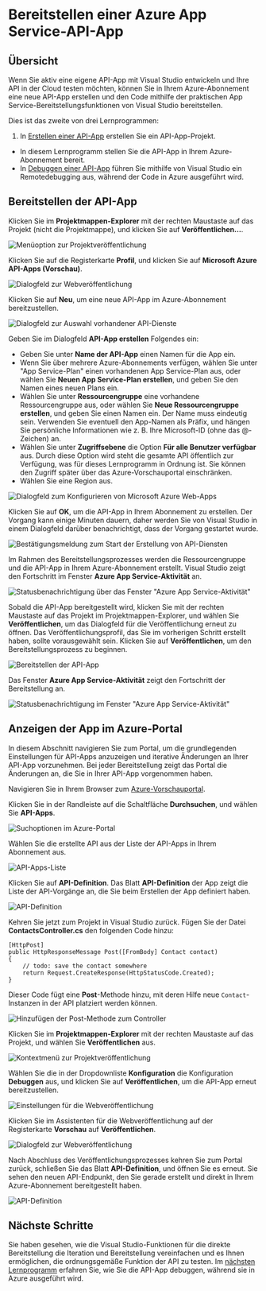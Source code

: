 <properties 
	pageTitle="Bereitstellen einer API-App in Azure App Service" 
	description="Erfahren Sie, wie Sie ein API-App-Projekt für Ihr Azure-Abonnement bereitstellen." 
	services="app-service\api" 
	documentationCenter=".net" 
	authors="bradygaster" 
	manager="wpickett" 
	editor="jimbe"/>

<tags 
	ms.service="app-service-api" 
	ms.workload="web" 
	ms.tgt_pltfrm="dotnet" 
	ms.devlang="na" 
	ms.topic="article" 
	ms.date="05/19/2015" 
	ms.author="bradyg;tarcher"/>

# Bereitstellen einer Azure App Service-API-App

## Übersicht

Wenn Sie aktiv eine eigene API-App mit Visual Studio entwickeln und Ihre API in der Cloud testen möchten, können Sie in Ihrem Azure-Abonnement eine neue API-App erstellen und den Code mithilfe der praktischen App Service-Bereitstellungsfunktionen von Visual Studio bereitstellen.

Dies ist das zweite von drei Lernprogrammen:

1. In [Erstellen einer API-App](app-service-dotnet-create-api-app.md) erstellen Sie ein API-App-Projekt. 
* In diesem Lernprogramm stellen Sie die API-App in Ihrem Azure-Abonnement bereit.
* In [Debuggen einer API-App](../app-service-dotnet-remotely-debug-api-app.md) führen Sie mithilfe von Visual Studio ein Remotedebugging aus, während der Code in Azure ausgeführt wird.

## Bereitstellen der API-App 

Klicken Sie im **Projektmappen-Explorer** mit der rechten Maustaste auf das Projekt (nicht die Projektmappe), und klicken Sie auf **Veröffentlichen...**.

![Menüoption zur Projektveröffentlichung](./media/app-service-dotnet-publish-api-app/20-publish-gesture-v3.png)

Klicken Sie auf die Registerkarte **Profil**, und klicken Sie auf **Microsoft Azure API-Apps (Vorschau)**.

![Dialogfeld zur Webveröffentlichung](./media/app-service-dotnet-publish-api-app/21-select-api-apps-for-deployment-v2.png)

Klicken Sie auf **Neu**, um eine neue API-App im Azure-Abonnement bereitzustellen.

![Dialogfeld zur Auswahl vorhandener API-Dienste](./media/app-service-dotnet-publish-api-app/23-publish-to-apiapps-v3.png)

Geben Sie im Dialogfeld **API-App erstellen** Folgendes ein:

- Geben Sie unter **Name der API-App** einen Namen für die App ein. 
- Wenn Sie über mehrere Azure-Abonnements verfügen, wählen Sie unter "App Service-Plan" einen vorhandenen App Service-Plan aus, oder wählen Sie **Neuen App Service-Plan erstellen**, und geben Sie den Namen eines neuen Plans ein. 
- Wählen Sie unter **Ressourcengruppe** eine vorhandene Ressourcengruppe aus, oder wählen Sie **Neue Ressourcengruppe erstellen**, und geben Sie einen Namen ein. Der Name muss eindeutig sein. Verwenden Sie eventuell den App-Namen als Präfix, und hängen Sie persönliche Informationen wie z. B. Ihre Microsoft-ID (ohne das @-Zeichen) an.  
- Wählen Sie unter **Zugriffsebene** die Option **Für alle Benutzer verfügbar** aus. Durch diese Option wird steht die gesamte API öffentlich zur Verfügung, was für dieses Lernprogramm in Ordnung ist. Sie können den Zugriff später über das Azure-Vorschauportal einschränken.
- Wählen Sie eine Region aus.  

![Dialogfeld zum Konfigurieren von Microsoft Azure Web-Apps](./media/app-service-dotnet-publish-api-app/24-new-api-app-dialog-v3.png)

Klicken Sie auf **OK**, um die API-App in Ihrem Abonnement zu erstellen. Der Vorgang kann einige Minuten dauern, daher werden Sie von Visual Studio in einem Dialogfeld darüber benachrichtigt, dass der Vorgang gestartet wurde.

![Bestätigungsmeldung zum Start der Erstellung von API-Diensten](./media/app-service-dotnet-publish-api-app/25-api-provisioning-started-v3.png)

Im Rahmen des Bereitstellungsprozesses werden die Ressourcengruppe und die API-App in Ihrem Azure-Abonnement erstellt. Visual Studio zeigt den Fortschritt im Fenster **Azure App Service-Aktivität** an.

![Statusbenachrichtigung über das Fenster "Azure App Service-Aktivität"](./media/app-service-dotnet-publish-api-app/26-provisioning-success-v3.png)

Sobald die API-App bereitgestellt wird, klicken Sie mit der rechten Maustaste auf das Projekt im Projektmappen-Explorer, und wählen Sie **Veröffentlichen**, um das Dialogfeld für die Veröffentlichung erneut zu öffnen.
 Das Veröffentlichungsprofil, das Sie im vorherigen Schritt erstellt haben, sollte vorausgewählt sein. Klicken Sie auf **Veröffentlichen**, um den Bereitstellungsprozess zu beginnen.

![Bereitstellen der API-App](./media/app-service-dotnet-publish-api-app/26-5-deployment-success-v3.png)

Das Fenster **Azure App Service-Aktivität** zeigt den Fortschritt der Bereitstellung an.

![Statusbenachrichtigung im Fenster "Azure App Service-Aktivität"](./media/app-service-dotnet-publish-api-app/26-5-deployment-success-v4.png)

## Anzeigen der App im Azure-Portal

In diesem Abschnitt navigieren Sie zum Portal, um die grundlegenden Einstellungen für API-Apps anzuzeigen und iterative Änderungen an Ihrer API-App vorzunehmen. Bei jeder Bereitstellung zeigt das Portal die Änderungen an, die Sie in Ihrer API-App vorgenommen haben.

Navigieren Sie in Ihrem Browser zum [Azure-Vorschauportal](https://portal.azure.com).

Klicken Sie in der Randleiste auf die Schaltfläche **Durchsuchen**, und wählen Sie **API-Apps**.

![Suchoptionen im Azure-Portal](./media/app-service-dotnet-publish-api-app/27-browse-in-portal-v3.png)

Wählen Sie die erstellte API aus der Liste der API-Apps in Ihrem Abonnement aus.

![API-Apps-Liste](./media/app-service-dotnet-publish-api-app/28-view-api-list-v3.png)

Klicken Sie auf **API-Definition**. Das Blatt **API-Definition** der App zeigt die Liste der API-Vorgänge an, die Sie beim Erstellen der App definiert haben.

![API-Definition](./media/app-service-dotnet-publish-api-app/29-api-definition-v3.png)

Kehren Sie jetzt zum Projekt in Visual Studio zurück. Fügen Sie der Datei **ContactsController.cs** den folgenden Code hinzu:

	[HttpPost]
	public HttpResponseMessage Post([FromBody] Contact contact)
	{
		// todo: save the contact somewhere
		return Request.CreateResponse(HttpStatusCode.Created);
	}

Dieser Code fügt eine **Post**-Methode hinzu, mit deren Hilfe neue `Contact`-Instanzen in der API platziert werden können.

![Hinzufügen der Post-Methode zum Controller](./media/app-service-dotnet-publish-api-app/30-post-method-added-v3.png)

Klicken Sie im **Projektmappen-Explorer** mit der rechten Maustaste auf das Projekt, und wählen Sie **Veröffentlichen** aus.

![Kontextmenü zur Projektveröffentlichung](./media/app-service-dotnet-publish-api-app/31-publish-gesture-v3.png)

Wählen Sie die in der Dropdownliste **Konfiguration** die Konfiguration **Debuggen** aus, und klicken Sie auf **Veröffentlichen**, um die API-App erneut bereitzustellen.

![Einstellungen für die Webveröffentlichung](./media/app-service-dotnet-publish-api-app/36.5-select-debug-option-v3.png)

Klicken Sie im Assistenten für die Webveröffentlichung auf der Registerkarte **Vorschau** auf **Veröffentlichen**.

![Dialogfeld zur Webveröffentlichung](./media/app-service-dotnet-publish-api-app/39-re-publish-preview-step-v2.png)

Nach Abschluss des Veröffentlichungsprozesses kehren Sie zum Portal zurück, schließen Sie das Blatt **API-Definition**, und öffnen Sie es erneut. Sie sehen den neuen API-Endpunkt, den Sie gerade erstellt und direkt in Ihrem Azure-Abonnement bereitgestellt haben.

![API-Definition](./media/app-service-dotnet-publish-api-app/38-portal-with-post-method-v4.png)

## Nächste Schritte

Sie haben gesehen, wie die Visual Studio-Funktionen für die direkte Bereitstellung die Iteration und Bereitstellung vereinfachen und es Ihnen ermöglichen, die ordnungsgemäße Funktion der API zu testen. Im [nächsten Lernprogramm](../app-service-dotnet-remotely-debug-api-app.md) erfahren Sie, wie Sie die API-App debuggen, während sie in Azure ausgeführt wird.


 

<!---HONumber=GIT-SubDir_Tue_AM_dede-->